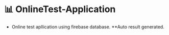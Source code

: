# 📊 OnlineTest-Application
* Online test apllication using firebase database.
**Auto result generated.
